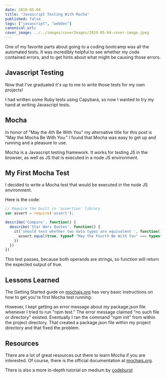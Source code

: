 ```yaml
---
date: 2019-05-04
title: "Javascript Testing With Mocha"
published: false
tags: ["javascript", "webdev"]
canonical_url:
cover_image: ../../images/coverImages/2019-05-04-cover-image.jpeg
---
```


One of my favorite parts about going to a coding bootcamp was all the automated tests. It was incredibly helpful to see whether my code contained errors, and to get hints about what might be causing those errors.

## Javascript Testing

Now that I've graduated it's up to me to write those tests for my own projects!

I had written some Ruby tests using Capybara, so now I wanted to try my hand at writing Javascript tests.

## Mocha

In honor of "May the 4th Be With You" my alternative title for this post is "May the Mocha Be With You." I found that Mocha was easy to get up and running and a pleasure to use.

Mocha is a Javascript testing framework. It works for testing JS in the browser, as well as JS that is executed in a node JS environment.

## My First Mocha Test

I decided to write a Mocha test that would be executed in the node JS environment.

Here is the code:

```javascript
// Require the built in 'assertion' library
var assert = require('assert');

describe('Compare', function() {
  describe('Star Wars Quotes', function() {
    it('should test whether two data types are equivalent ', function() {
      assert.equal(true, typeof "May the Fourth Be With You" === typeof "Help me Obi Wan Kenobi, you're my only hope")
    })
  })
})
```

This test passes, because both operands are strings, so function will return the expected output of true.

## Lessons Learned

The Getting Started guide on [mochajs.org](https://mochajs.org/#getting-started) has very basic instructions on how to get you're first Mocha test running.

However, I kept getting an error message about my package.json file whenever I tried to run "npm test." The error message claimed "no such file or directory" existed. Eventually I ran the command "npm init" from within the project directory. That created a package.json file within my project directory and that fixed the problem.

## Resources

There are a lot of great resources out there to learn Mocha if you are interested. Of course, there is the official documentation at [mochajs.org](https://mochajs.org/#getting-started).

There is also a more in-depth tutorial on medium by [codeburst](https://codeburst.io/how-to-test-javascript-with-mocha-the-basics-80132324752e)
